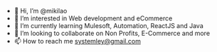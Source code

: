 - 👋 Hi, I’m @mikilao
- 👀 I’m interested in Web development and eCommerce
- 🌱 I’m currently learning Mulesoft, Automation, ReactJS and Java
- 💞️ I’m looking to collaborate on Non Profits, E-Commerce and more
- 📫 How to reach me systemley@gmail.com

<!---
mikilao/mikilao is a ✨ special ✨ repository because its `README.md` (this file) appears on your GitHub profile.
You can click the Preview link to take a look at your changes.
--->
